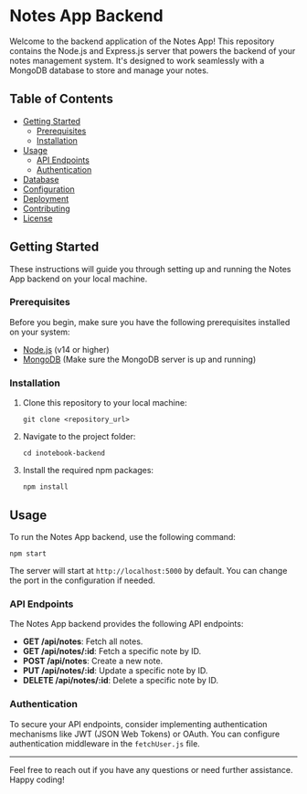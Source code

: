# Notes App Backend

Welcome to the backend application of the Notes App! This repository contains the Node.js and Express.js server that powers the backend of your notes management system. It's designed to work seamlessly with a MongoDB database to store and manage your notes.

## Table of Contents

- [Getting Started](#getting-started)
  - [Prerequisites](#prerequisites)
  - [Installation](#installation)
- [Usage](#usage)
  - [API Endpoints](#api-endpoints)
  - [Authentication](#authentication)
- [Database](#database)
- [Configuration](#configuration)
- [Deployment](#deployment)
- [Contributing](#contributing)
- [License](#license)

## Getting Started

These instructions will guide you through setting up and running the Notes App backend on your local machine.

### Prerequisites

Before you begin, make sure you have the following prerequisites installed on your system:

- [Node.js](https://nodejs.org/) (v14 or higher)
- [MongoDB](https://www.mongodb.com/) (Make sure the MongoDB server is up and running)

### Installation

1. Clone this repository to your local machine:

   ```shell
   git clone <repository_url>
   ```

2. Navigate to the project folder:

   ```shell
   cd inotebook-backend
   ```

3. Install the required npm packages:

   ```shell
   npm install
   ```

## Usage

To run the Notes App backend, use the following command:

```shell
npm start
```

The server will start at `http://localhost:5000` by default. You can change the port in the configuration if needed.

### API Endpoints

The Notes App backend provides the following API endpoints:

- **GET /api/notes**: Fetch all notes.
- **GET /api/notes/:id**: Fetch a specific note by ID.
- **POST /api/notes**: Create a new note.
- **PUT /api/notes/:id**: Update a specific note by ID.
- **DELETE /api/notes/:id**: Delete a specific note by ID.

### Authentication

To secure your API endpoints, consider implementing authentication mechanisms like JWT (JSON Web Tokens) or OAuth. You can configure authentication middleware in the `fetchUser.js` file.



---

Feel free to reach out if you have any questions or need further assistance. Happy coding!